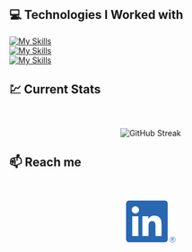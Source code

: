 ## :computer: Technologies I Worked with


[![My Skills](https://skillicons.dev/icons?i=html,css,tailwind)](https://skillicons.dev)
<br/>
[![My Skills](https://skillicons.dev/icons?i=react,js)](https://skillicons.dev)
<br/>
[![My Skills](https://skillicons.dev/icons?i=firebase,nodejs,express,mongodb)](https://skillicons.dev)



## :chart: Current Stats

<br />
<p align="center">
  <img width="60%" src="https://github-readme-streak-stats.herokuapp.com?user=searchsakib&theme=gruvbox-duo" alt="GitHub Streak" />
</p>

## :mailbox: Reach me

<br />

<p align="center">
  <a href="https://www.linkedin.com/in/searchsakib">
    <img height="75" src="https://github.com/searchsakib/searchsakib/blob/main/images/icons/LI-In-Bug.png" alt="LinkedIn Logo">
  </a>
</p>

<br />
